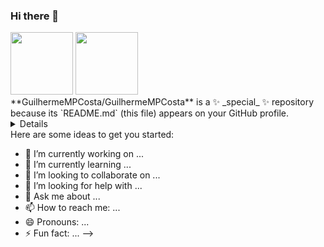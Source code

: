 ### Hi there 👋
<div>
      <a href="https://github.com/GuilhermeMPCosta"></a>
      <img height="100em" src="https://github-readme-stats.vercel.app/api?username=GuilhermeMPCosta">
      <img height="100em" src="https://github-readme-stats.vercel.app/api/top-langs?username=GuilhermeMPCosta">
      </div>
**GuilhermeMPCosta/GuilhermeMPCosta** is a ✨ _special_ ✨ repository because its `README.md` (this file) appears on your GitHub profile.
<details>
<summmary>Lista</summary>
item
</details>
Here are some ideas to get you started:

- 🔭 I’m currently working on ...
- 🌱 I’m currently learning ...
- 👯 I’m looking to collaborate on ...
- 🤔 I’m looking for help with ...
- 💬 Ask me about ...
- 📫 How to reach me: ...
- 😄 Pronouns: ...
- ⚡ Fun fact: ...
-->
